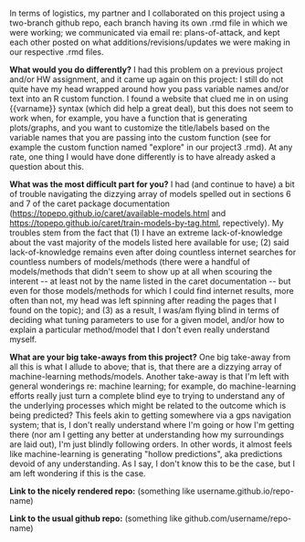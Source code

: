 In terms of logistics, my partner and I collaborated on this project using a two-branch github repo, each branch having its own .rmd file in which we were working; we communicated via email re: plans-of-attack, and kept each other posted on what additions/revisions/updates we were making in our respective .rmd files.

**What would you do differently?** I had this problem on a previous project and/or HW assignment, and it came up again on this project: I still do not quite have my head wrapped around how you pass variable names and/or text into an R custom function. I found a website that clued me in on using {{varname}} syntax (which did help a great deal), but this does not seem to work when, for example, you have a function that is generating plots/graphs, and you want to customize the title/labels based on the variable names that you are passing into the custom function (see for example the custom function named "explore" in our project3 .rmd). At any rate, one thing I would have done differently is to have already asked a question about this.

**What was the most difficult part for you?** I had (and continue to have) a bit of trouble navigating the dizzying array of models spelled out in sections 6 and 7 of the caret package documentation (https://topepo.github.io/caret/available-models.html and https://topepo.github.io/caret/train-models-by-tag.html, repectively). My troubles stem from the fact that (1) I have an extreme lack-of-knowledge about the vast majority of the models listed here available for use; (2) said lack-of-knowledge remains even after doing countless internet searches for countless numbers of models/methods (there were a handful of models/methods that didn't seem to show up at all when scouring the interent -- at least not by the name listed in the caret documentation -- but even for those models/methods for which I could find internet results, more often than not, my head was left spinning after reading the pages that I found on the topic); and (3) as a result, I was/am flying blind in terms of deciding what tuning parameters to use for a given model, and/or how to explain a particular method/model that I don't even really understand myself.

**What are your big take-aways from this project?** One big take-away from all this is what I allude to above; that is, that there are a dizzying array of machine-learning methods/models. Another take-away is that I'm left with general wonderings re: machine learning; for example, do machine-learning efforts really just turn a complete blind eye to trying to understand any of the underlying processes which might be related to the outcome which is being predicted? This feels akin to getting somewhere via a gps navigation system; that is, I don't really understand where I'm going or how I'm getting there (nor am I getting any better at understanding how my surroundings are laid out), I'm just blindly following orders. In other words, it almost feels like machine-learning is generating "hollow predictions", aka predictions devoid of any understanding. As I say, I don't know this to be the case, but I am left wondering if this is the case.

**Link to the nicely rendered repo:** (something like username.github.io/repo-name)

**Link to the usual github repo:** (something like github.com/username/repo-name)

